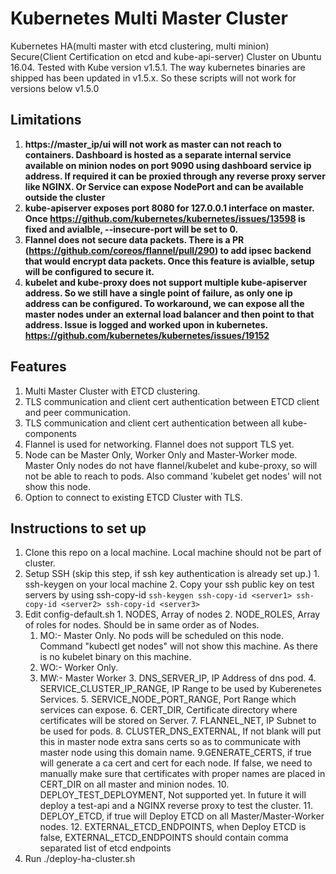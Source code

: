 # Kubernetes Multi Master Cluster
Kubernetes HA(multi master with etcd clustering, multi minion) Secure(Client Certification on etcd and kube-api-server) Cluster on Ubuntu 16.04.
Tested with Kube version v1.5.1. The way kubernetes binaries are shipped has been updated in v1.5.x. So these scripts will not work for versions below v1.5.0
## Limitations
  1. **https://master_ip/ui will not work as master can not reach to containers. Dashboard is hosted as a separate internal service available on minion nodes on port 9090 using dashboard service ip address. If required it can be proxied through any reverse proxy server like NGINX. Or Service can expose NodePort and can be available outside the cluster**
  2. **kube-apiserver exposes port 8080 for 127.0.0.1 interface on master. Once https://github.com/kubernetes/kubernetes/issues/13598 is fixed and avialble, --insecure-port will be set to 0.**
  3. **Flannel does not secure data packets. There is a PR (https://github.com/coreos/flannel/pull/290) to add ipsec backend that would encrypt data packets. Once this feature is avialble, setup will be configured to secure it.**
  4. **kubelet and kube-proxy does not support multiple kube-apiserver address. So we still have a single point of failure, as only one ip address can be configured. To workaround, we can expose all the master nodes under an external load balancer and then point to that address. Issue is logged and worked upon in kubernetes. https://github.com/kubernetes/kubernetes/issues/19152**

## Features
  1. Multi Master Cluster with ETCD clustering. 
  2. TLS communication and client cert authentication between ETCD client and peer communication.
  3. TLS communication and client cert authentication between all kube-components
  4. Flannel is used for networking. Flannel does not support TLS yet.
  5. Node can be Master Only, Worker Only and Master-Worker mode. Master Only nodes do not have flannel/kubelet and kube-proxy, so will not be able to reach to pods. Also command 'kubelet get nodes' will not show this node.
  6. Option to connect to existing ETCD Cluster with TLS. 

## Instructions to set up
  1. Clone this repo on a local machine. Local machine should not be part of cluster.
  2. Setup SSH (skip this step, if ssh key authentication is already set up.)
    1. ssh-keygen on your local machine
    2. Copy your ssh public key on test servers by using ssh-copy-id
    ```
    ssh-keygen
    ssh-copy-id <server1>
    ssh-copy-id <server2>
    ssh-copy-id <server3>
    ```
  3. Edit config-default.sh
    1. NODES, Array of nodes
    2. NODE_ROLES, Array of roles for nodes. Should be in same order as of Nodes. 
      1. MO:- Master Only. No pods will be scheduled on this node. Command "kubectl get nodes" will not show this machine. As there is no kubelet binary on this machine. 
      2. WO:- Worker Only. 
      3. MW:- Master Worker
    3. DNS_SERVER_IP, IP Address of dns pod.
    4. SERVICE_CLUSTER_IP_RANGE, IP Range to be used by Kuberenetes Services.
    5. SERVICE_NODE_PORT_RANGE, Port Range which services can expose.
    6. CERT_DIR, Certificate directory where certificates will be stored on Server.
    7. FLANNEL_NET, IP Subnet to be used for pods.
    8. CLUSTER_DNS_EXTERNAL, If not blank will put this in master node extra sans certs so as to communicate with master node using this domain name.
    9.GENERATE_CERTS, if true will generate a ca cert and cert for each node. If false, we need to manually make sure that certificates with proper names are placed in CERT_DIR on all master and minion nodes.
    10. DEPLOY_TEST_DEPLOYMENT, Not supported yet. In future it will deploy a test-api and a NGINX reverse proxy to test the cluster.
    11. DEPLOY_ETCD, if true will Deploy ETCD on all Master/Master-Worker nodes.
    12. EXTERNAL_ETCD_ENDPOINTS, when Deploy ETCD is false, EXTERNAL_ETCD_ENDPOINTS should contain comma separated list of etcd endpoints 
  4. Run ./deploy-ha-cluster.sh
